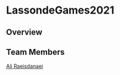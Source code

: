 # LassondeGames2021

## Overview


## Team Members
[Ali Raeisdanaei](https://www.eecs.yorku.ca/~aliraeis)
